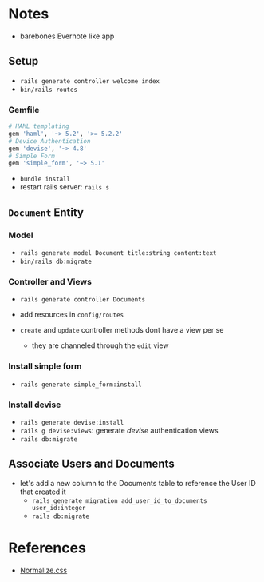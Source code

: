 # Notes

- barebones Evernote like app

## Setup

- `rails generate controller welcome index`
- `bin/rails routes`

### Gemfile

```ruby
# HAML templating
gem 'haml', '~> 5.2', '>= 5.2.2'
# Device Authentication
gem 'devise', '~> 4.8'
# Simple Form
gem 'simple_form', '~> 5.1'
```

- `bundle install`
- restart rails server: `rails s`

## `Document` Entity

### Model

- `rails generate model Document title:string content:text`
- `bin/rails db:migrate`

### Controller and Views

- `rails generate controller Documents`
- add resources in `config/routes`

- `create` and `update` controller methods dont have a view per se
  - they are channeled through the `edit` view

### Install simple form

- `rails generate simple_form:install`

### Install devise

- `rails generate devise:install`
- `rails g devise:views`: generate _devise_ authentication views
- `rails db:migrate`

## Associate Users and Documents

- let's add a new column to the Documents table to reference the User ID that created it
  - `rails generate migration add_user_id_to_documents user_id:integer`
  - `rails db:migrate`

# References

- [Normalize.css](https://necolas.github.io/normalize.css/)
